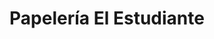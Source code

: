 ---
title: "Papelería El Estudiante"
url: /xalisco/papeleria-el-estudiante/
shop: material de oficina
---